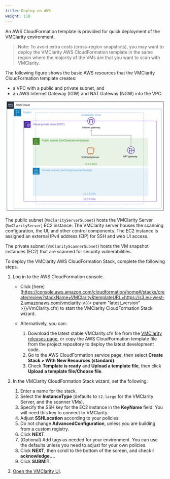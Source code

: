 ```yaml
---
title: Deploy on AWS
weight: 110
---
```


An AWS CloudFormation template is provided for quick deployment of the VMClarity environment.

> Note: To avoid extra costs (cross-region snapshots), you may want to deploy the VMClarity AWS CloudFormation template in the same region where the majority of the VMs are that you want to scan with VMClarity.

The following figure shows the basic AWS resources that the VMClarity CloudFormation template creates:

- a VPC with a public and private subnet, and
- an AWS Internet Gateway (IGW) and NAT Gateway (NGW) into the VPC.

![VMClarity CloudFormation resources](vmclarity-cf-basic.svg)

The public subnet (`VmClarityServerSubnet`) hosts the VMClarity Server (`VmClarityServer`) EC2 instance. The VMClarity server houses the scanning configuration, the UI, and other control components. The EC2 instance is assigned an external IPv4 address (EIP) for SSH and web UI access.

The private subnet (`VmClarityScannerSubnet`) hosts the VM snapshot instances (EC2) that are scanned for security vulnerabilities.

To deploy the VMClarity AWS CloudFormation Stack, complete the following steps.

1. Log in to the AWS CloudFormation console.

    - Click [here](https://console.aws.amazon.com/cloudformation/home#/stacks/create/review?stackName=VMClarity&templateURL=https://s3.eu-west-2.amazonaws.com/vmclarity-v{{< param "latest_version" >}}/VmClarity.cfn) to start the VMClarity CloudFormation Stack wizard.
    - Alternatively, you can:

        1. Download the latest stable VMClarity.cfn file from the [VMClarity releases page](https://github.com/openclarity/vmclarity/releases), or copy the AWS CloudFormation template file from the project repository to deploy the latest development code.
        1. Go to the AWS CloudFormation service page, then select **Create Stack > With New Resources (standard)**.
        1. Check **Template is ready** and **Upload a template file**, then click **Upload a template file/Choose file**.

1. In the VMClarity CloudFormation Stack wizard, set the following:

    1. Enter a name for the stack.
    1. Select the **InstanceType** (defaults to `t2.large` for the VMClarity Server, and the scanner VMs).
    1. Specify the SSH key for the EC2 instance in the **KeyName** field. You will need this key to connect to VMClarity.
    1. Adjust **SSHLocation** according to your policies.
    1. Do not change **AdvancedConfiguration**, unless you are building from a custom registry.
    1. Click **NEXT**.
    1. (Optional) Add tags as needed for your environment.  You can use the defaults unless you need to adjust for your own policies.
    1. Click **NEXT**, then scroll to the bottom of the screen, and check **I acknowledge...**.
    1. Click **SUBMIT**.

1. [Open the VMClarity UI](/docs/vmclarity/getting-started/install-vmclarity#access-ui).
